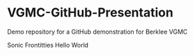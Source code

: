 # VGMC-GitHub-Presentation

Demo repository for a GitHub demonstration for Berklee VGMC





Sonic Frontitties
Hello World
